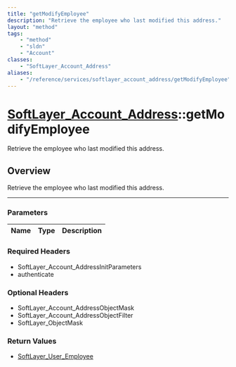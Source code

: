 ```yaml
---
title: "getModifyEmployee"
description: "Retrieve the employee who last modified this address."
layout: "method"
tags:
    - "method"
    - "sldn"
    - "Account"
classes:
    - "SoftLayer_Account_Address"
aliases:
    - "/reference/services/softlayer_account_address/getModifyEmployee"
---
```

# [SoftLayer_Account_Address](/reference/services/SoftLayer_Account_Address)::getModifyEmployee


Retrieve the employee who last modified this address.


## Overview 
Retrieve the employee who last modified this address.

-----

### Parameters 
|Name | Type | Description |
| --- | --- | --- |


### Required Headers
* SoftLayer_Account_AddressInitParameters
* authenticate


### Optional Headers
* SoftLayer_Account_AddressObjectMask
* SoftLayer_Account_AddressObjectFilter
* SoftLayer_ObjectMask

### Return Values
* <a href='/reference/datatypes/SoftLayer_User_Employee'>SoftLayer_User_Employee </a>




